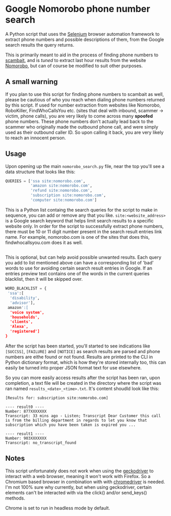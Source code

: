 # Google Nomorobo phone number search

A Python script that uses the [Selenium](https://github.com/SeleniumHQ/selenium/) browser automation framework to extract phone numbers and possible descriptions of them, from the Google search results the query returns.

This is primarily meant to aid in the process of finding phone numbers to [scambait](https://en.wikipedia.org/wiki/Scam_baiting), and is *tuned* to extract last hour results from the website [Nomorobo](http://nomorobo.com/), but can of course be
modified to suit other purposes.

## A small warning

If you plan to use this script for finding phone numbers to scambait as well, please be cautious of who you reach when dialing phone numbers returned by this script.
If used for number extraction from websites like Nomorobo, RoboKiller, FindWhoCallsYou etc. (sites that deal with inbound, scammer -> victim, phone calls), you are very likely to come across many **spoofed** phone numbers. These phone numbers don't actually lead back to the scammer who originally made the outbound phone call, and were simply used as their outbound caller ID.
So upon calling it back, you are very likely to reach an innocent person.

## Usage

Upon opening up the main `nomorobo_search.py` file, near the top you'll see a data structure that looks like this:

```python
QUERIES = ['ssa site:nomorobo.com',
           'amazon site:nomorobo.com',
           'refund site:nomorobo.com',
           'subscription site:nomorobo.com',
           'computer site:nomorobo.com']
```

This is a Python list containg the search queries for the script to make in sequence, you can add or remove any that you like.
`site:<website_address>` is a Google search keyword that helps limit search results to a specific website only. In order for the script to successfully extract phone numbers, there must be 10 or 11 digit number present in the search result entries link name. For example, nomorobo.com is one of the sites that does this, findwhocallsyou.com does it as well.

##

This is optional, but can help avoid possible unwanted results. Each query you add to list mentioned above can have a corresponding list of 'bad' words to use
for avoiding certain search result entries in Google. If an entries preview text contains one of the words in the current queries blacklist, then it will be skipped over.

```python
WORD_BLACKLIST = {
 'ssa':[
  'disability',
  'advisor'],
 amazon':[
  'voice system',
  'households',
  'clients',
  'Alexa',
  'registered']
}
```

After the script has been started, you'll started to see indications like `[SUCCSS]`, `[FAILURE]` and `[NOTICE]` as search results are parsed and phone numbers are eithe found or not found.
Results are printed to the CLI in Python dictionary format, which is how they're stored internally too, this can easily be turned into proper JSON format text for use elsewhere.

So you can more easily access results after the script has been ran, upon completion, a text file will be created in the directory where the script was ran named `results_<date>_<time>.txt`.
It's content shoudld look like this:

```
[Results for: subscription site:nomorobo.com]

---- result0 ----
Number: 877XXXXXXX
Transcript: 33 mins ago - Listen; Transcript Dear Customer this call is from the billing department in regards to let you know that subscription which you have been taken is expired you ...

---- result1 ----
Number: 903XXXXXXX
Transcript: no_transcript_found

```


## Notes

This script unfortunately does not work when using the [geckodriver](https://github.com/mozilla/geckodriver) to interact
with a web browser, meaning it won't work with Firefox. So a Chromium based browser in combination with with [chromedriver](https://sites.google.com/a/chromium.org/chromedriver/downloads) is needed. I'm not 100% sure why currently,
but when using geckodriver, certain elements can't be interacted with via the click() and/or send_keys() methods.

Chrome is set to run in headless mode by default.
